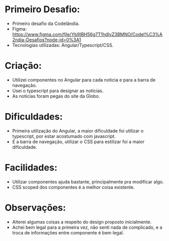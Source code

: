 # Primeiro Desafio:
  - Primeiro desafio da Codelândia.
  - Figma: https://www.figma.com/file/Yb9IBH56g7T1hdIyZ3BMNO/Codel%C3%A2ndia-Desafios?node-id=0%3A1
  - Tecnologias utilizadas: Angular/Typescript/CSS.

# Criação:
  - Utilizei componentes no Angular para cada noticia e para a barra de navegação.
  - Usei o typescript para designar as noticias.
  - As noticias foram pegas do site da Globo.

# Dificuldades:
  - Primeira utilização do Angular, a maior dificuldade foi utilizar o typescript, por estar acostumado com javascript.
  - E a barra de navegação, utilizar o CSS para estilizar foi a maior dificuldade.

# Facilidades:
  - Utilizar componentes ajuda bastante, principalmente pra modificar algo.
  - CSS scoped dos componentes é a melhor coisa existente.

# Observações:
  - Alterei algumas coisas a respeito do design proposto inicialmente.
  - Achei bem legal para a primeira vez, não senti nada de complicado, e a troca de informações entre componente é bem legal.


